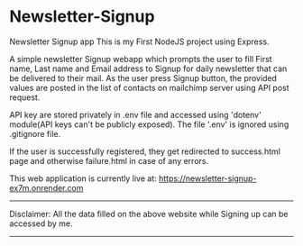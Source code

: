 # Newsletter-Signup


Newsletter Signup app
This is my First NodeJS project using Express.

A simple newsletter Signup webapp which prompts the user to fill First name, Last name and Email address to Signup for daily newsletter that can be delivered to their mail.
As the user press Signup button, the provided values are posted in the list of contacts on mailchimp server using API post request.

API key are stored privately in .env file and accessed using 'dotenv' module(API keys can't be publicly exposed). The file '.env' is ignored using .gitignore file.

If the user is successfully registered, they get redirected to success.html page and otherwise failure.html in case of any errors.



This web application is currently live at: https://newsletter-signup-ex7m.onrender.com

*********************************************
Disclaimer: All the data filled on the above website while Signing up can be accessed by me.
*********************************************
